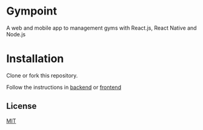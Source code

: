 # Gympoint
A web and mobile app to management gyms with React.js, React Native and Node.js  

# Installation

Clone or fork this repository.

Follow the instructions in [backend](/backend) or [frontend](/frontend)

## License
[MIT](https://choosealicense.com/licenses/mit/)
